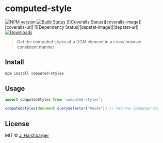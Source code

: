 # computed-style

[![NPM version][npm-image]][npm-url]
[![Build Status][travis-image]][travis-url]
[![Coveralls Status][coveralls-image]][coveralls-url]
[![Dependency Status][depstat-image]][depstat-url]
[![Downloads][download-badge]][npm-url]

> Get the computed styles of a DOM element in a cross browser consistent manner

## Install

```sh
npm install computed-styles
```

## Usage

```js
import computedStyles from 'computed-styles';

computedStyles(document.querySelector('#node')) // returns computed styles as an object
```

## License

MIT © [J. Harshbarger](http://github.com/Hypercubed)

[npm-url]: https://npmjs.org/package/computed-styles
[npm-image]: https://img.shields.io/npm/v/computed-styles.svg?style=flat-square

[travis-url]: https://travis-ci.org/Hypercubed/computed-styles
[travis-image]: https://img.shields.io/travis/Hypercubed/computed-styles.svg?style=flat-square

[download-badge]: http://img.shields.io/npm/dm/computed-styles.svg?style=flat-square
